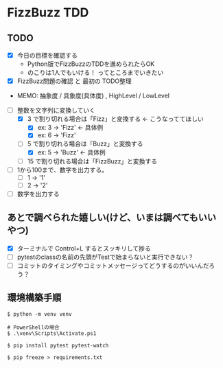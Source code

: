 # FizzBuzz TDD
## TODO

- [x] 今日の目標を確認する
    - Python版でFizzBuzzのTDDを進められたらOK
    - のこりは1人でもいける！ ってところまでいきたい
- [x] FizzBuzz問題の確認 と 最初の TODO整理
- MEMO: 抽象度 / 具象度(具体度) , HighLevel / LowLevel

- [ ] 整数を文字列に変換していく
    - [x] 3 で割り切れる場合は「Fizz」と変換する ← こうなっててほしい
        - [x] ex: 3 -> 'Fizz' ← 具体例
        - [x] ex: 6 -> 'Fizz'
    - [ ] 5 で割り切れる場合は「Buzz」と変換する
        - [x] ex: 5 -> 'Buzz' ← 具体例
    - [ ] 15 で割り切れる場合は「FizzBuzz」と変換する

- [ ] 1から100まで、数字を出力する。
    - [ ] 1 -> '1'
    - [ ] 2 -> '2'

- [ ] 数字を出力する

## あとで調べられた嬉しい(けど、いまは調べてもいいやつ)

- [x] ターミナルで Control+L するとスッキリして捗る
- [ ] pytestのclassの名前の先頭がTestで始まらないと実行できない？
- [ ] コミットのタイミングやコミットメッセージってどうするのがいいんだろう？

## 環境構築手順

```
$ python -m venv venv

# PowerShellの場合
$ .\venv\Scripts\Activate.ps1
```

```
$ pip install pytest pytest-watch
```

```
$ pip freeze > requirements.txt
```

